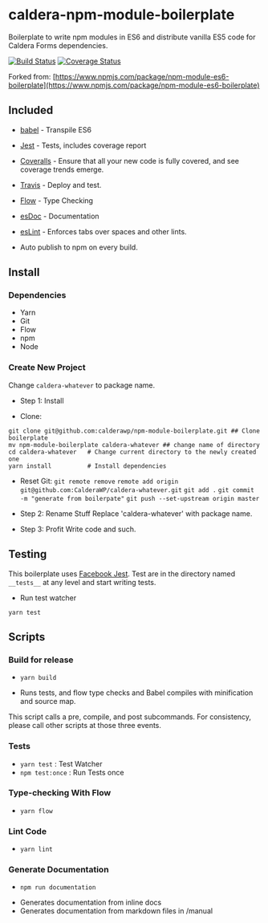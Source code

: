 # caldera-npm-module-boilerplate
Boilerplate to write npm modules in ES6 and distribute vanilla ES5 code for Caldera Forms dependencies.

[![Build Status](https://travis-ci.org/calderawp/npm-module-boilerplate.svg?branch=master)](https://travis-ci.org/calderawp/npm-module-boilerplate)
[![Coverage Status](https://coveralls.io/repos/github/calderawp/npm-module-boilerplate/badge.svg?branch=master)](https://coveralls.io/github/calderawp/npm-module-boilerplate?branch=master)

Forked from: [https://www.npmjs.com/package/npm-module-es6-boilerplate](https://www.npmjs.com/package/npm-module-es6-boilerplate)
## Included

- [babel](http://babeljs.io) - Transpile ES6
- [Jest](https://facebook.github.io/jest/) - Tests, includes coverage report
- [Coveralls](https://coveralls.io/) - Ensure that all your new code is fully covered, and see coverage trends emerge.
- [Travis](https://travis-ci.org) - Deploy and test.
- [Flow](https://flow.org/en/docs/types/primitives/) - Type Checking
- [esDoc](https://esdoc.org/) - Documentation
- [esLint](https://eslint.org/) - Enforces tabs over spaces and other lints.

- Auto publish to npm on every build.

## Install

### Dependencies
* Yarn
* Git
* Flow
* npm
* Node

### Create New Project
Change `caldera-whatever` to package name.

* Step 1: Install
- Clone:
```
git clone git@github.com:calderawp/npm-module-boilerplate.git ## Clone boilerplate
mv npm-module-boilerplate caldera-whatever ## change name of directory
cd caldera-whatever   # Change current directory to the newly created one
yarn install          # Install dependencies
```
- Reset Git:
`git remote remove`
`remote add origin git@github.com:CalderaWP/caldera-whatever.git`
`git add .`
`git commit -m "generate from boilerpate"`
`git push --set-upstream origin master`

* Step 2: Rename Stuff
Replace 'caldera-whatever' with package name.

* Step 3: Profit
Write code and such.

## Testing

This boilerplate uses [Facebook Jest](https://facebook.github.io/jest/). Test are in the directory named `__tests__` at any level and start writing tests.

* Run test watcher
```
yarn test
```

## Scripts

### Build for release
* `yarn build`
- Runs tests, and flow type checks and Babel compiles with minification and source map.

This script calls a pre, compile, and post subcommands.  For consistency, please call other scripts at those three events.

### Tests
* `yarn test` : Test Watcher
* `npm test:once` : Run Tests once

### Type-checking With Flow
* `yarn flow`

### Lint Code
* `yarn lint`

### Generate Documentation
* `npm run documentation`
- Generates documentation from inline docs
- Generates documentation from markdown files in /manual